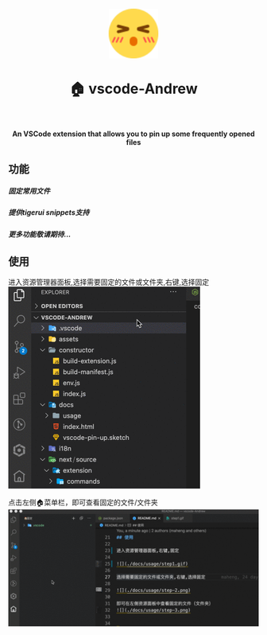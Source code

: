 <h1 align="center">
  <br>
    <img src="./assets/logo.png" alt="logo" width="100">
  <br>
  <br>
  🏠 vscode-Andrew
  <br>
  <br>
</h1>

<h4 align="center">An VSCode extension that allows you to 
pin up some frequently opened files</h4>

## 功能

##### 固定常用文件
##### 提供tigerui snippets支持

##### 更多功能敬请期待...

## 使用

进入资源管理器面板,选择需要固定的文件或文件夹,右键,选择固定
![](./docs/usage/step1.gif)

点击左侧🏠菜单栏，即可查看固定的文件/文件夹
![](./docs/usage/step2.gif)




